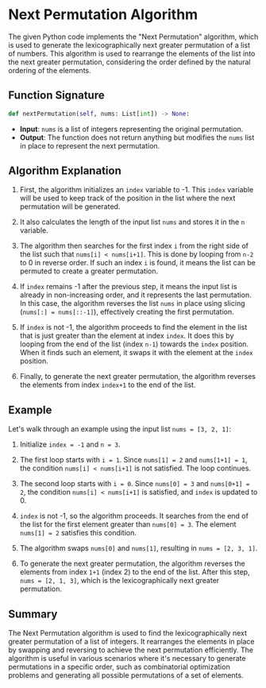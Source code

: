# Next Permutation Algorithm

The given Python code implements the "Next Permutation" algorithm, which is used to generate the lexicographically next greater permutation of a list of numbers. This algorithm is used to rearrange the elements of the list into the next greater permutation, considering the order defined by the natural ordering of the elements.

## Function Signature

```python
def nextPermutation(self, nums: List[int]) -> None:
```

- **Input**: `nums` is a list of integers representing the original permutation.
- **Output**: The function does not return anything but modifies the `nums` list in place to represent the next permutation.

## Algorithm Explanation

1. First, the algorithm initializes an `index` variable to -1. This `index` variable will be used to keep track of the position in the list where the next permutation will be generated.

2. It also calculates the length of the input list `nums` and stores it in the `n` variable.

3. The algorithm then searches for the first index `i` from the right side of the list such that `nums[i] < nums[i+1]`. This is done by looping from `n-2` to 0 in reverse order. If such an index `i` is found, it means the list can be permuted to create a greater permutation.

4. If `index` remains -1 after the previous step, it means the input list is already in non-increasing order, and it represents the last permutation. In this case, the algorithm reverses the list `nums` in place using slicing (`nums[:] = nums[::-1]`), effectively creating the first permutation.

5. If `index` is not -1, the algorithm proceeds to find the element in the list that is just greater than the element at index `index`. It does this by looping from the end of the list (index `n-1`) towards the `index` position. When it finds such an element, it swaps it with the element at the `index` position.

6. Finally, to generate the next greater permutation, the algorithm reverses the elements from index `index+1` to the end of the list.

## Example

Let's walk through an example using the input list `nums = [3, 2, 1]`:

1. Initialize `index = -1` and `n = 3`.

2. The first loop starts with `i = 1`. Since `nums[1] = 2` and `nums[1+1] = 1`, the condition `nums[i] < nums[i+1]` is not satisfied. The loop continues.

3. The second loop starts with `i = 0`. Since `nums[0] = 3` and `nums[0+1] = 2`, the condition `nums[i] < nums[i+1]` is satisfied, and `index` is updated to 0.

4. `index` is not -1, so the algorithm proceeds. It searches from the end of the list for the first element greater than `nums[0] = 3`. The element `nums[1] = 2` satisfies this condition.

5. The algorithm swaps `nums[0]` and `nums[1]`, resulting in `nums = [2, 3, 1]`.

6. To generate the next greater permutation, the algorithm reverses the elements from index `1+1` (index 2) to the end of the list. After this step, `nums = [2, 1, 3]`, which is the lexicographically next greater permutation.

## Summary

The Next Permutation algorithm is used to find the lexicographically next greater permutation of a list of integers. It rearranges the elements in place by swapping and reversing to achieve the next permutation efficiently. The algorithm is useful in various scenarios where it's necessary to generate permutations in a specific order, such as combinatorial optimization problems and generating all possible permutations of a set of elements.